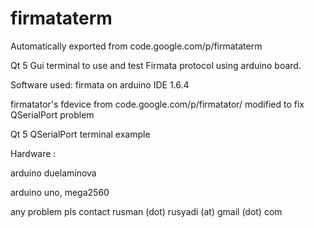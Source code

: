 # firmataterm
Automatically exported from code.google.com/p/firmataterm

Qt 5 Gui terminal to use and test Firmata protocol using arduino board.

Software used: firmata on arduino IDE 1.6.4

firmatator's fdevice from code.google.com/p/firmatator/ modified to fix QSerialPort problem

Qt 5 QSerialPort terminal example

Hardware :

arduino duelaminova

arduino uno, mega2560

any problem pls contact rusman (dot) rusyadi (at) gmail (dot) com
